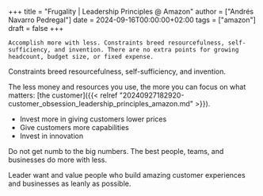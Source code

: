 +++
title = "Frugality | Leadership Principles @ Amazon"
author = ["Andrés Navarro Pedregal"]
date = 2024-09-16T00:00:00+02:00
tags = ["amazon"]
draft = false
+++

```text
Accomplish more with less. Constraints breed resourcefulness, self-sufficiency, and invention. There are no extra points for growing headcount, budget size, or fixed expense.
```

Constraints breed resourcefulness, self-sufficiency, and invention.

The less money and resources you use, the more you can focus on what matters: [the customer]({{< relref "20240927182920-customer_obsession_leadership_principles_amazon.md" >}}).

-   Invest more in giving customers lower prices
-   Give customers more capabilities
-   Invest in innovation

Do not get numb to the big numbers.
The best people, teams, and businesses do more with less.

Leader want and value people who build amazing customer experiences and businesses as leanly as possible.
